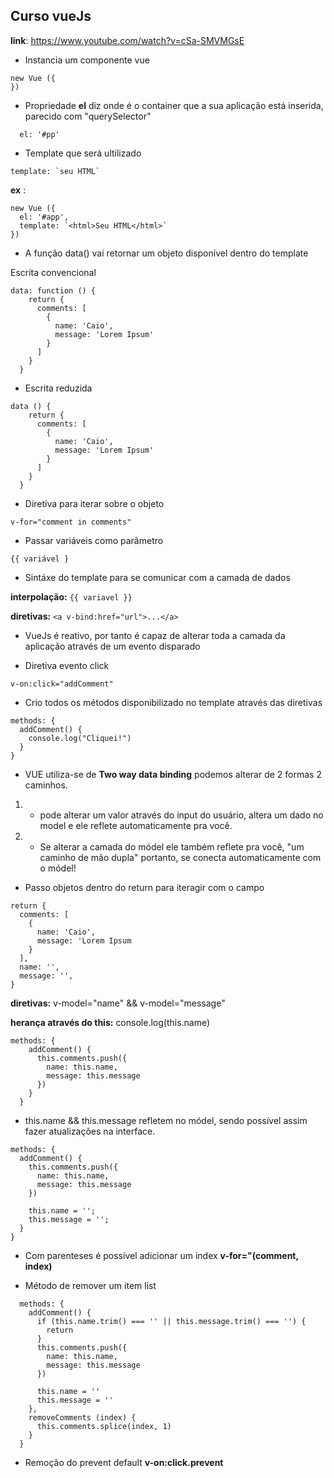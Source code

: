 ## Curso vueJs
__link__: https://www.youtube.com/watch?v=cSa-SMVMGsE

- Instancia um componente vue

```
new Vue ({
})
```
- Propriedade __el__ diz onde é o container que a sua aplicação está inserida, parecido com "querySelector"

```
  el: '#pp'
```

- Template que será ultilizado

```
template: `seu HTML`
```
__ex__ :

```
new Vue ({
  el: '#app',
  template: `<html>Seu HTML</html>`
})
```
- A função data() vai retornar um objeto disponível dentro do template

Escrita convencional
```
data: function () {
    return {
      comments: [
        {
          name: 'Caio',
          message: 'Lorem Ipsum'
        }
      ]
    }
  }
```
- Escrita reduzida
```
data () {
    return {
      comments: [
        {
          name: 'Caio',
          message: 'Lorem Ipsum'
        }
      ]
    }
  }
```
- Diretiva para iterar sobre o objeto

```v-for="comment in comments"```

- Passar variáveis como parâmetro

```{{ variável }```

- Sintáxe do template para se comunicar com a camada de dados

__interpolação:__ ```{{ variavel }}```

__diretivas:__ ```<a v-bind:href="url">...</a>```

- VueJs é reativo, por tanto é capaz de alterar toda a camada da aplicação através de um evento disparado

- Diretiva evento click
```
v-on:click="addComment"
```

- Crio todos os métodos disponibilizado no template através das diretivas
```
methods: {
  addComment() {
    console.log("Cliquei!")
  }
}
```
- VUE utiliza-se de __Two way data binding__ podemos alterar de 2 formas 2 caminhos.

1) - pode alterar um valor através do input do usuário, altera um dado no model e ele reflete automaticamente pra você.

2) - Se alterar a camada do módel ele também reflete pra você, "um caminho de mão dupla" portanto, se conecta automaticamente com o módel!

- Passo objetos dentro do return para iteragir com o campo
```
return {
  comments: [
    {
      name: 'Caio',
      message: 'Lorem Ipsum
    }
  ],
  name: '',
  message: '',
}
```

__diretivas:__ v-model="name" && v-model="message"

__herança através do this:__ console.log(this.name)

```
methods: {
    addComment() {
      this.comments.push({
        name: this.name,
        message: this.message
      })
    }
  }
```

- this.name && this.message refletem no módel, sendo possível assim fazer atualizações na interface.
```
methods: {
  addComment() {
    this.comments.push({
      name: this.name,
      message: this.message
    })

    this.name = '';
    this.message = '';
  }
}
```
- Com parenteses é possível adicionar um index __v-for="(comment, index)__

- Método de remover um item list
```
  methods: {
    addComment() {
      if (this.name.trim() === '' || this.message.trim() === '') {
        return
      }
      this.comments.push({
        name: this.name,
        message: this.message
      })

      this.name = ''
      this.message = ''
    },
    removeComments (index) {
      this.comments.splice(index, 1)
    }
  }
```
- Remoção do prevent default
__v-on:click.prevent__

